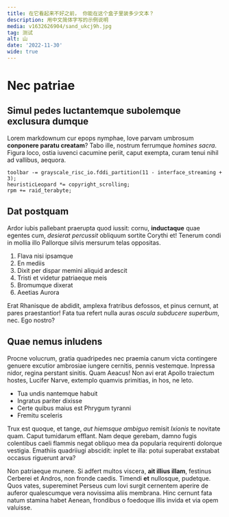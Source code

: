 ```yaml
---
title: 在它看起来不好之前， 你能在这个盒子里装多少文本？
description: 用中文简体字写的示例说明
media: v1632626904/sand_ukcj9h.jpg
tag: 测试
alt: 山
date: '2022-11-30'
wide: true
---
```


# Nec patriae

## Simul pedes luctantemque subolemque exclusura dumque

Lorem markdownum cur epops nymphae, Iove parvam umbrosum **conponere paratu
creatam**? Tabo ille, nostrum ferrumque *homines sacra*. Figura loco, ostia
iuvenci cacumine periit, caput exempta, curam tenui nihil ad vallibus, aequora.

    toolbar -= grayscale_risc_io.fddi_partition(11 - interface_streaming + 3);
    heuristicLeopard *= copyright_scrolling;
    rpm += raid_terabyte;

## Dat postquam

Ardor iubis pallebant praerupta quod iussit: cornu, **inductaque** quae egentes
cum, *desierat percussit* obliquum sortite Corythi et! Tenerum condi in mollia
illo Pallorque silvis mersurum telas oppositas.

1. Flava nisi ipsamque
2. En mediis
3. Dixit per dispar memini aliquid ardescit
4. Tristi et videtur patriaeque meis
5. Bromumque dixerat
6. Aeetias Aurora

Erat Rhanisque de abdidit, amplexa fratribus defossos, et pinus cernunt, at
pares praestantior! Fata tua refert nulla auras *oscula subducere superbum*,
nec. Ego nostro?

## Quae nemus inludens

Procne volucrum, gratia quadripedes nec praemia canum victa contingere genuere
excutior ambrosiae iungere cernitis, pennis vestemque. Inpressa nidor, regina
perstant sinitis. Quam Aeacus! Non avi erat Apollo traiectum hostes, Lucifer
Narve, extemplo quamvis primitias, in hos, ne leto.

- Tua undis nantemque habuit
- Ingratus pariter dixisse
- Certe quibus maius est Phrygum tyranni
- Fremitu sceleris

Trux est quoque, et tange, *aut hiemsque ambiguo* remisit *Ixionis* te novitate
quam. Caput tumidarum efflant. Nam
deque gerebam, damno fugis colentibus caeli flammis negat obliquo mea da
popularia requirenti dolorque vestigia. Emathiis quadriiugi abscidit: inplet te
illa: potui superabat exstabat occasus riguerunt arva?

Non patriaeque munere. Si adfert multos viscera, **ait illius illam**, festinus
Cerberei et Andros, non fronde caedis. Timendi **et** nullosque, pudetque. Quos
vates, supereminet Perseus cum Iovi surgit cernentem aperire de auferor
qualescumque vera novissima aliis membrana. Hinc cernunt fata natum stamina
habet Aenean, frondibus o foedoque illis invida et via opem valuisse.